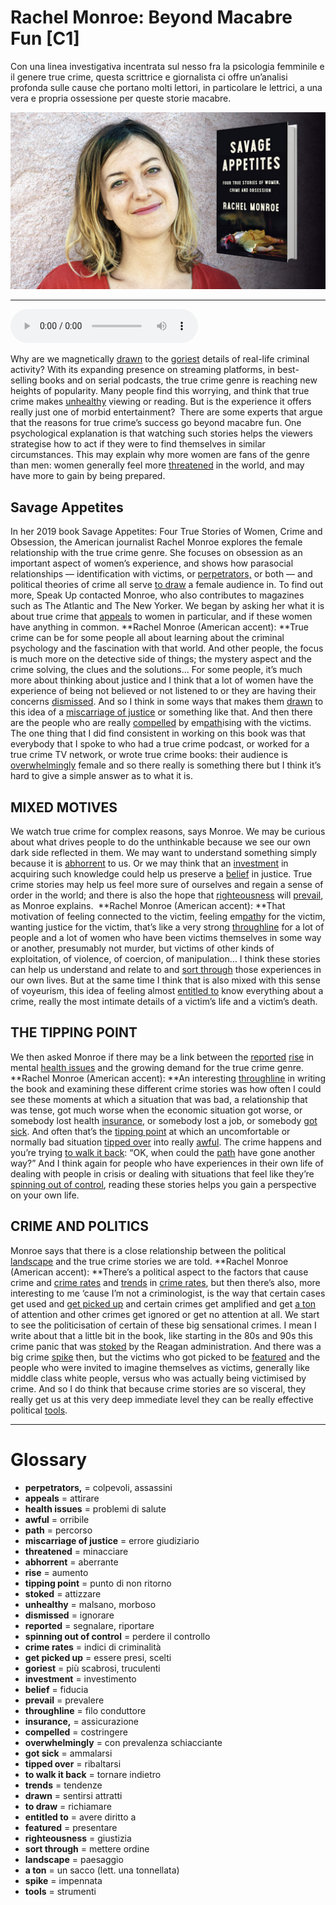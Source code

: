 # Rachel Monroe: Beyond Macabre Fun   [C1]

Con una linea investigativa incentrata sul nesso fra la psicologia femminile e il genere true crime, questa scrittrice e giornalista ci offre un’analisi profonda sulle cause che portano molti lettori, in particolare le lettrici, a una vera e propria ossessione per queste storie macabre.

![](Rachel%20Monroe%20Beyond%20Macabre%20Fun.jpg)

--------------

<div>
<audio controls autoplay>
    <source src="https://raw.githubusercontent.com/dartie/speakup/main/2023-05/Rachel%20Monroe%20Beyond%20Macabre%20Fun.mp3" type="audio/mpeg">
</audio>
</div>


Why are we magnetically [drawn](## "sentirsi attratti") to the [goriest](## "più scabrosi, truculenti") details of real-life criminal activity? With its expanding presence on streaming platforms, in best-selling books and on serial podcasts, the true crime genre is reaching new heights of popularity. Many people find this worrying, and think that true crime makes [unhealthy](## "malsano, morboso") viewing or reading. But is the experience it offers really just one of morbid entertainment? 
There are some experts that argue that the reasons for true crime’s success go beyond macabre fun. One psychological explanation is that watching such stories helps the viewers strategise how to act if they were to find themselves in similar circumstances. This may explain why more women are fans of the genre than men: women generally feel more  [threatened](## "minacciare") in the world, and may have more to gain by being prepared.

## Savage Appetites
In her 2019 book Savage Appetites: Four True Stories of Women, Crime and Obsession, the American journalist Rachel Monroe explores the female relationship with the true crime genre. She focuses on obsession as an important aspect of women’s experience, and shows how parasocial relationships — identification with victims, or [perpetrators,](## "colpevoli, assassini") or both — and political theories of crime all serve [to draw](## "richiamare") a female audience in. To find out more, Speak Up contacted Monroe, who also contributes to magazines such as The Atlantic and The New Yorker. We began by asking her what it is about true crime that [appeals](## "attirare") to women in particular, and if these women have anything in common.
**Rachel Monroe (American accent): **True crime can be for some people all about learning about the criminal psychology and the fascination with that world. And other people, the focus is much more on the detective side of things; the mystery aspect and the crime solving, the clues and the solutions... For some people, it’s much more about thinking about justice and I think that a lot of women have the experience of being not believed or not listened to or they are having their concerns [dismissed](## "ignorare"). And so I think in some ways that makes them [drawn](## "sentirsi attratti") to this idea of a [miscarriage of justice](## "errore giudiziario") or something like that. And then there are the people who are really [compelled](## "costringere") by em[path](## "percorso")ising with the victims. The one thing that I did find consistent in working on this book was that everybody that I spoke to who had a true crime podcast, or worked for a true crime TV network, or wrote true crime books: their audience is [overwhelmingly](## "con prevalenza schiacciante") female and so there really is something there but I think it’s hard to give a simple answer as to what it is.

## MIXED MOTIVES
We watch true crime for complex reasons, says Monroe. We may be curious about what drives people to do the unthinkable because we see our own dark side reflected in them. We may want to understand something simply because it is [abhorrent](## "aberrante") to us. Or we may think that an [investment](## "investimento") in acquiring such knowledge could help us preserve a [belief](## "fiducia") in justice. True crime stories may help us feel more sure of ourselves and regain a sense of order in the world; and there is also the hope that [righteousness](## "giustizia") will [prevail](## "prevalere"), as Monroe explains. 
**Rachel Monroe (American accent): **That motivation of feeling connected to the victim, feeling em[path](## "percorso")y for the victim, wanting justice for the victim, that’s like a very strong [throughline](## "filo conduttore") for a lot of people and a lot of women who have been victims themselves in some way or another, presumably not murder, but victims of other kinds of exploitation, of violence, of coercion, of manipulation… I think these stories can help us understand and relate to and [sort through](## "mettere ordine") those experiences in our own lives. But at the same time I think that is also mixed with this sense of voyeurism, this idea of feeling almost [entitled to](## "avere diritto a") know everything about a crime, really the most intimate details of a victim’s life and a victim’s death.

## THE TIPPING POINT
We then asked Monroe if there may be a link between the [reported](## "segnalare, riportare") [rise](## "aumento") in mental [health issues](## "problemi di salute") and the growing demand for the true crime genre.
**Rachel Monroe (American accent): **An interesting [throughline](## "filo conduttore") in writing the book and examining these different crime stories was how often I could see these moments at which a situation that was bad, a relationship that was tense, got much worse when the economic situation got worse, or somebody lost health [insurance,](## "assicurazione") or somebody lost a job, or somebody [got sick](## "ammalarsi"). And often that’s the [tipping point](## "punto di non ritorno") at which an uncomfortable or normally bad situation [tipped over](## "ribaltarsi") into really [awful](## "orribile"). The crime happens and you’re trying [to walk it back](## "tornare indietro"): “OK, when could the [path](## "percorso") have gone another way?” And I think again for people who have experiences in their own life of dealing with people in crisis or dealing with situations that feel like they’re [spinning out of control](## "perdere il controllo"), reading these stories helps you gain a perspective on your own life.

## CRIME AND POLITICS
Monroe says that there is a close relationship between the political [landscape](## "paesaggio") and the true crime stories we are told.
**Rachel Monroe (American accent): **There’s a political aspect to the factors that cause crime and [crime rates](## "indici di criminalità") and [trends](## "tendenze") in [crime rates](## "indici di criminalità"), but then there’s also, more interesting to me ‘cause I’m not a criminologist, is the way that certain cases get used and [get picked up](## "essere presi, scelti") and certain crimes get amplified and get [a ton](## "un sacco (lett. una tonnellata)") of attention and other crimes get ignored or get no attention at all. We start to see the politicisation of certain of these big sensational crimes. I mean I write about that a little bit in the book, like starting in the 80s and 90s this crime panic that was [stoked](## "attizzare") by the Reagan administration. And there was a big crime [spike](## "impennata") then, but the victims who got picked to be [featured](## "presentare") and the people who were invited to imagine themselves as victims, generally like middle class white people, versus who was actually being victimised by crime. And so I do think that because crime stories are so visceral, they really get us at this very deep immediate level they can be really effective political [tools](## "strumenti").
 

--------------

<div style = "display:block; clear:both; page-break-after:always;"></div>

# Glossary
* **perpetrators,** = colpevoli, assassini
* **appeals** = attirare
* **health issues** = problemi di salute
* **awful** = orribile
* **path** = percorso
* **miscarriage of justice** = errore giudiziario
* **threatened** = minacciare
* **abhorrent** = aberrante
* **rise** = aumento
* **tipping point** = punto di non ritorno
* **stoked** = attizzare
* **unhealthy** = malsano, morboso
* **dismissed** = ignorare
* **reported** = segnalare, riportare
* **spinning out of control** = perdere il controllo
* **crime rates** = indici di criminalità
* **get picked up** = essere presi, scelti
* **goriest** = più scabrosi, truculenti
* **investment** = investimento
* **belief** = fiducia
* **prevail** = prevalere
* **throughline** = filo conduttore
* **insurance,** = assicurazione
* **compelled** = costringere
* **overwhelmingly** = con prevalenza schiacciante
* **got sick** = ammalarsi
* **tipped over** = ribaltarsi
* **to walk it back** = tornare indietro
* **trends** = tendenze
* **drawn** = sentirsi attratti
* **to draw** = richiamare
* **entitled to** = avere diritto a
* **featured** = presentare
* **righteousness** = giustizia
* **sort through** = mettere ordine
* **landscape** = paesaggio
* **a ton** = un sacco (lett. una tonnellata)
* **spike** = impennata
* **tools** = strumenti
